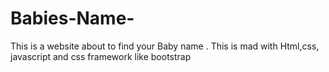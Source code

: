 # Babies-Name-
This is a website about to find your Baby name . This is  mad with Html,css, javascript and css framework like bootstrap 
